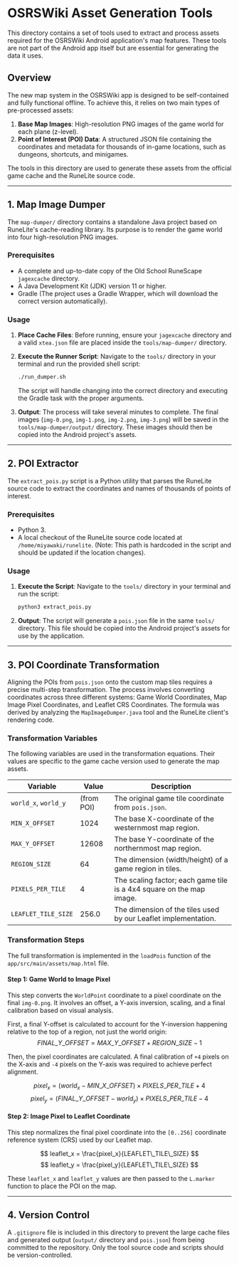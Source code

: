 # OSRSWiki Asset Generation Tools

This directory contains a set of tools used to extract and process assets required for the OSRSWiki Android application's map features. These tools are not part of the Android app itself but are essential for generating the data it uses.

## Overview

The new map system in the OSRSWiki app is designed to be self-contained and fully functional offline. To achieve this, it relies on two main types of pre-processed assets:

1.  **Base Map Images**: High-resolution PNG images of the game world for each plane (z-level).
2.  **Point of Interest (POI) Data**: A structured JSON file containing the coordinates and metadata for thousands of in-game locations, such as dungeons, shortcuts, and minigames.

The tools in this directory are used to generate these assets from the official game cache and the RuneLite source code.

---

## 1. Map Image Dumper

The `map-dumper/` directory contains a standalone Java project based on RuneLite's cache-reading library. Its purpose is to render the game world into four high-resolution PNG images.

### Prerequisites

- A complete and up-to-date copy of the Old School RuneScape `jagexcache` directory.
- A Java Development Kit (JDK) version 11 or higher.
- Gradle (The project uses a Gradle Wrapper, which will download the correct version automatically).

### Usage

1.  **Place Cache Files**: Before running, ensure your `jagexcache` directory and a valid `xtea.json` file are placed inside the `tools/map-dumper/` directory.

2.  **Execute the Runner Script**: Navigate to the `tools/` directory in your terminal and run the provided shell script:
    ```bash
    ./run_dumper.sh
    ```
    The script will handle changing into the correct directory and executing the Gradle task with the proper arguments.

3.  **Output**: The process will take several minutes to complete. The final images (`img-0.png`, `img-1.png`, `img-2.png`, `img-3.png`) will be saved in the `tools/map-dumper/output/` directory. These images should then be copied into the Android project's assets.

---

## 2. POI Extractor

The `extract_pois.py` script is a Python utility that parses the RuneLite source code to extract the coordinates and names of thousands of points of interest.

### Prerequisites

- Python 3.
- A local checkout of the RuneLite source code located at `/home/miyawaki/runelite`. (Note: This path is hardcoded in the script and should be updated if the location changes).

### Usage

1.  **Execute the Script**: Navigate to the `tools/` directory in your terminal and run the script:
    ```bash
    python3 extract_pois.py
    ```

2.  **Output**: The script will generate a `pois.json` file in the same `tools/` directory. This file should be copied into the Android project's assets for use by the application.

---

## 3. POI Coordinate Transformation

Aligning the POIs from `pois.json` onto the custom map tiles requires a precise multi-step transformation. The process involves converting coordinates across three different systems: Game World Coordinates, Map Image Pixel Coordinates, and Leaflet CRS Coordinates. The formula was derived by analyzing the `MapImageDumper.java` tool and the RuneLite client's rendering code.

### Transformation Variables

The following variables are used in the transformation equations. Their values are specific to the game cache version used to generate the map assets.

| Variable | Value | Description |
|---|---|---|
| `world_x`, `world_y` | (from POI) | The original game tile coordinate from `pois.json`. |
| `MIN_X_OFFSET` | 1024 | The base X-coordinate of the westernmost map region. |
| `MAX_Y_OFFSET` | 12608 | The base Y-coordinate of the northernmost map region. |
| `REGION_SIZE` | 64 | The dimension (width/height) of a game region in tiles. |
| `PIXELS_PER_TILE`| 4 | The scaling factor; each game tile is a 4x4 square on the map image. |
| `LEAFLET_TILE_SIZE`| 256.0 | The dimension of the tiles used by our Leaflet implementation. |

### Transformation Steps

The full transformation is implemented in the `loadPois` function of the `app/src/main/assets/map.html` file.

#### Step 1: Game World to Image Pixel

This step converts the `WorldPoint` coordinate to a pixel coordinate on the final `img-0.png`. It involves an offset, a Y-axis inversion, scaling, and a final calibration based on visual analysis.

First, a final Y-offset is calculated to account for the Y-inversion happening relative to the top of a region, not just the world origin:
$$ FINAL\_Y\_OFFSET = MAX\_Y\_OFFSET + REGION\_SIZE - 1 $$

Then, the pixel coordinates are calculated. A final calibration of `+4` pixels on the X-axis and `-4` pixels on the Y-axis was required to achieve perfect alignment.

$$ pixel_x = (world_x - MIN\_X\_OFFSET) \times PIXELS\_PER\_TILE + 4 $$
$$ pixel_y = (FINAL\_Y\_OFFSET - world_y) \times PIXELS\_PER\_TILE - 4 $$

#### Step 2: Image Pixel to Leaflet Coordinate

This step normalizes the final pixel coordinate into the `[0..256]` coordinate reference system (CRS) used by our Leaflet map.

$$ leaflet_x = \frac{pixel_x}{LEAFLET\_TILE\_SIZE} $$
$$ leaflet_y = \frac{pixel_y}{LEAFLET\_TILE\_SIZE} $$

These `leaflet_x` and `leaflet_y` values are then passed to the `L.marker` function to place the POI on the map.

---

## 4. Version Control

A `.gitignore` file is included in this directory to prevent the large cache files and generated output (`output/` directory and `pois.json`) from being committed to the repository. Only the tool source code and scripts should be version-controlled.
